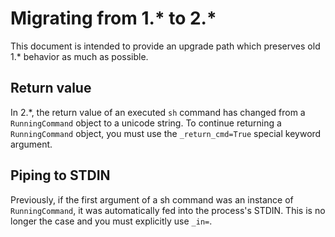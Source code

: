 # Migrating from 1.* to 2.*

This document is intended to provide an upgrade path which preserves old 1.* behavior as much as possible.

## Return value

In 2.*, the return value of an executed `sh` command has changed from a `RunningCommand` object to a unicode string.
To continue returning a `RunningCommand` object, you must use the `_return_cmd=True` special keyword argument.

## Piping to STDIN

Previously, if the first argument of a sh command was an instance of `RunningCommand`, it was automatically fed into
the process's STDIN. This is no longer the case and you must explicitly use `_in=`.